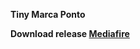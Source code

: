 **Tiny Marca Ponto**

**Download release [Mediafire](https://www.mediafire.com/file/eipwparrpcwi17v/tiny-marca-ponto.apk/file)**
